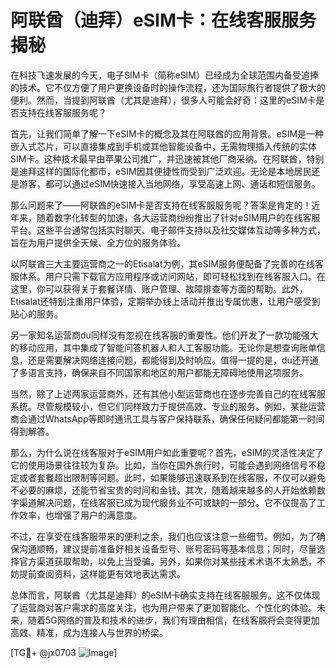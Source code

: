 # 阿联酋（迪拜）eSIM卡：在线客服服务揭秘

在科技飞速发展的今天，电子SIM卡（简称eSIM）已经成为全球范围内备受追捧的技术。它不仅方便了用户更换设备时的操作流程，还为国际旅行者提供了极大的便利。然而，当提到阿联酋（尤其是迪拜），很多人可能会好奇：这里的eSIM卡是否支持在线客服服务呢？

首先，让我们简单了解一下eSIM卡的概念及其在阿联酋的应用背景。eSIM是一种嵌入式芯片，可以直接集成到手机或其他智能设备中，无需物理插入传统的实体SIM卡。这种技术最早由苹果公司推广，并迅速被其他厂商采纳。在阿联酋，特别是迪拜这样的国际化都市，eSIM因其便捷性而受到广泛欢迎。无论是本地居民还是游客，都可以通过eSIM快速接入当地网络，享受高速上网、通话和短信服务。

那么问题来了——阿联酋的eSIM卡是否支持在线客服服务呢？答案是肯定的！近年来，随着数字化转型的加速，各大运营商纷纷推出了针对eSIM用户的在线客服平台。这些平台通常包括实时聊天、电子邮件支持以及社交媒体互动等多种方式，旨在为用户提供全天候、全方位的服务体验。

以阿联酋三大主要运营商之一的Etisalat为例，其eSIM服务便配备了完善的在线客服体系。用户只需下载官方应用程序或访问网站，即可轻松找到在线客服入口。在这里，你可以获得关于套餐详情、账户管理、故障排查等方面的帮助。此外，Etisalat还特别注重用户体验，定期举办线上活动并推出专属优惠，让用户感受到贴心的服务。

另一家知名运营商du同样没有忽视在线客服的重要性。他们开发了一款功能强大的移动应用，其中集成了智能问答机器人和人工客服功能。无论你是想查询账单信息，还是需要解决网络连接问题，都能得到及时响应。值得一提的是，du还开通了多语言支持，确保来自不同国家和地区的用户都能无障碍地使用这项服务。

当然，除了上述两家运营商外，还有其他小型运营商也在逐步完善自己的在线客服系统。尽管规模较小，但它们同样致力于提供高效、专业的服务。例如，某些运营商会通过WhatsApp等即时通讯工具与客户保持联系，确保任何疑问都能第一时间得到解答。

那么，为什么说在线客服对于eSIM用户如此重要呢？首先，eSIM的灵活性决定了它的使用场景往往较为复杂。比如，当你在国外旅行时，可能会遇到网络信号不稳定或者套餐超出限制等问题。此时，如果能够迅速联系到在线客服，不仅可以避免不必要的麻烦，还能节省宝贵的时间和金钱。其次，随着越来越多的人开始依赖数字渠道解决问题，在线客服已成为现代服务业不可或缺的一部分。它不仅提高了工作效率，也增强了用户的满意度。

不过，在享受在线客服带来的便利之余，我们也应该注意一些细节。例如，为了确保沟通顺畅，建议提前准备好相关设备型号、账号密码等基本信息；同时，尽量选择官方渠道获取帮助，以免上当受骗。另外，如果你对某些技术术语不太熟悉，不妨提前查阅资料，这样能更有效地表达需求。

总体而言，阿联酋（尤其是迪拜）的eSIM卡确实支持在线客服服务。这不仅体现了运营商对客户需求的高度关注，也为用户带来了更加智能化、个性化的体验。未来，随着5G网络的普及和技术的进步，我们有理由相信，在线客服将会变得更加高效、精准，成为连接人与世界的桥梁。

[TG💪+ @jx0703 ![Image](https://github.com/user-attachments/assets/dbca1d08-cadb-493c-b0ec-ad6f7a83f270)]